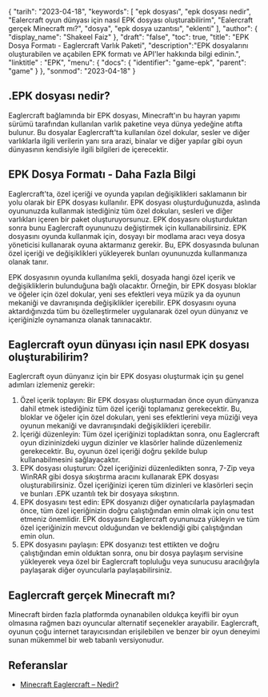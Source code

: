 {
"tarih": "2023-04-18",
  "keywords": [
"epk dosyası",
"epk dosyası nedir",
"Ealercraft oyun dünyası için nasıl EPK dosyası oluşturabilirim",
"Ealercraft gerçek Minecraft mı?",
"dosya",
"epk dosya uzantısı",
"eklenti"
],
  "author": {
"display_name": "Shakeel Faiz"
},
"draft": "false",
"toc": true,
"title": "EPK Dosya Formatı - Eaglercraft Varlık Paketi",
  "description":"EPK dosyalarını oluşturabilen ve açabilen EPK formatı ve API'ler hakkında bilgi edinin.",
"linktitle" : "EPK",
  "menu": {
    "docs": {
      "identifier": "game-epk",
      "parent": "game"
}
},
"sonmod": "2023-04-18"
}

## .EPK dosyası nedir?

Eaglercraft bağlamında bir EPK dosyası, Minecraft'ın bu hayran yapımı sürümü tarafından kullanılan varlık paketine veya dünya yedeğine atıfta bulunur. Bu dosyalar Eaglercraft'ta kullanılan özel dokular, sesler ve diğer varlıklarla ilgili verilerin yanı sıra arazi, binalar ve diğer yapılar gibi oyun dünyasının kendisiyle ilgili bilgileri de içerecektir.

## EPK Dosya Formatı - Daha Fazla Bilgi

Eaglercraft'ta, özel içeriği ve oyunda yapılan değişiklikleri saklamanın bir yolu olarak bir EPK dosyası kullanılır. EPK dosyası oluşturduğunuzda, aslında oyununuzda kullanmak istediğiniz tüm özel dokuları, sesleri ve diğer varlıkları içeren bir paket oluşturuyorsunuz. EPK dosyasını oluşturduktan sonra bunu Eaglercraft oyununuzu değiştirmek için kullanabilirsiniz. EPK dosyasını oyunda kullanmak için, dosyayı bir modlama aracı veya dosya yöneticisi kullanarak oyuna aktarmanız gerekir. Bu, EPK dosyasında bulunan özel içeriği ve değişiklikleri yükleyerek bunları oyununuzda kullanmanıza olanak tanır.

EPK dosyasının oyunda kullanılma şekli, dosyada hangi özel içerik ve değişikliklerin bulunduğuna bağlı olacaktır. Örneğin, bir EPK dosyası bloklar ve öğeler için özel dokular, yeni ses efektleri veya müzik ya da oyunun mekaniği ve davranışında değişiklikler içerebilir. EPK dosyasını oyuna aktardığınızda tüm bu özelleştirmeler uygulanarak özel oyun dünyanız ve içeriğinizle oynamanıza olanak tanınacaktır.

## Eaglercraft oyun dünyası için nasıl EPK dosyası oluşturabilirim?

Eaglercraft oyun dünyanız için bir EPK dosyası oluşturmak için şu genel adımları izlemeniz gerekir:

1. Özel içerik toplayın: Bir EPK dosyası oluşturmadan önce oyun dünyanıza dahil etmek istediğiniz tüm özel içeriği toplamanız gerekecektir. Bu, bloklar ve öğeler için özel dokuları, yeni ses efektlerini veya müziği veya oyunun mekaniği ve davranışındaki değişiklikleri içerebilir.
2. İçeriği düzenleyin: Tüm özel içeriğinizi topladıktan sonra, onu Eaglercraft oyun dizininizdeki uygun dizinler ve klasörler halinde düzenlemeniz gerekecektir. Bu, oyunun özel içeriği doğru şekilde bulup kullanabilmesini sağlayacaktır.
3. EPK dosyası oluşturun: Özel içeriğinizi düzenledikten sonra, 7-Zip veya WinRAR gibi dosya sıkıştırma aracını kullanarak EPK dosyası oluşturabilirsiniz. Özel içeriğinizi içeren tüm dizinleri ve klasörleri seçin ve bunları .EPK uzantılı tek bir dosyaya sıkıştırın.
4. EPK dosyasını test edin: EPK dosyanızı diğer oynatıcılarla paylaşmadan önce, tüm özel içeriğinizin doğru çalıştığından emin olmak için onu test etmeniz önemlidir. EPK dosyasını Eaglercraft oyununuza yükleyin ve tüm özel içeriğinizin mevcut olduğundan ve beklendiği gibi çalıştığından emin olun.
5. EPK dosyasını paylaşın: EPK dosyanızı test ettikten ve doğru çalıştığından emin olduktan sonra, onu bir dosya paylaşım servisine yükleyerek veya özel bir Eaglercraft topluluğu veya sunucusu aracılığıyla paylaşarak diğer oyuncularla paylaşabilirsiniz.

## Eaglercraft gerçek Minecraft mı?

Minecraft birden fazla platformda oynanabilen oldukça keyifli bir oyun olmasına rağmen bazı oyuncular alternatif seçenekler arayabilir. Eaglercraft, oyunun çoğu internet tarayıcısından erişilebilen ve benzer bir oyun deneyimi sunan mükemmel bir web tabanlı versiyonudur.

## Referanslar
* [Minecraft Eaglercraft – Nedir?](https://apexminecrafthosting.com/eaglercraft-minecraft/)

